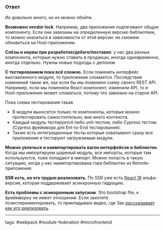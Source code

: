 ### Ответ

Их довольно много, но их можно обойти.

**Возможен vendor lock**. Например, два приложения подтягивают общую компоненту. Если они завязаны на определенную версию библиотеки, то можно оказаться в зависимости от этой версии: не сможем обновиться на Host-приложении.

**Слёзы и нервы при разработке/дебаге/поставке**: у нас два разных компонента, которые нужно ставить в продакшн, иногда одновременно, иногда отдельно. Нужны новые подходы с деплоем

**С тестированием пока всё сложно.** Если поменять интерфейс выставленного модуля, то приложение сломается. Последствия изменений такие же, как если бы мы поменяли схему своего REST API. Например, если мы поменяли React-компонент, изменили API, то и Host-приложение может сломаться, потому что завязано на старое API.

Пока схема тестирования такая:
- В модули выносятся только те компоненты, которые можно протестировать самостоятельно, вне иного контекста.
- Каждый модуль тестируется либо unit-тестом, либо Cypress тестом (Cypress фреймворк для Ent-to-End тестирования).
- Также есть интеграционные тесты которые охватывают сразу все приложения и тестируют загружаемые модули.

**Можно увлечься и наимпортировать вагон интерфейсов и библиотек**. Когда мы импортируем шареный модуль, все импорты, которые там используются, тоже попадают в импорт. Можно попасть в такую ситуацию, когда у нас наимпортирована гора библиотек из Remote-приложения.

**SSR есть, но его трудно реализовать**. По SSR уже есть [React 18](https://blog.saeloun.com/2021/07/29/react-18-alpha-behavior-changes-in-suspense) альфа-версия, которая поддерживает асинхронную гидрацию.

**Есть проблемы с асинхронным запуском**. Это bootstrap file, к фреймворку не имеет отношения. Если захотите поэкспериментировать, то прикладываю видео, где Зак [рассказывает как его реализовать](https://youtu.be/d1SS7KAsbdY?t=345).

___
tags: #webpack #module-federation #microfrontend 